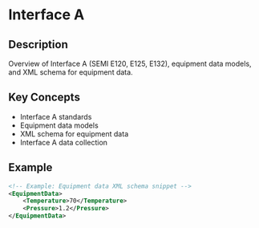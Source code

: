 # Interface A

## Description
Overview of Interface A (SEMI E120, E125, E132), equipment data models, and XML schema for equipment data.

## Key Concepts
- Interface A standards
- Equipment data models
- XML schema for equipment data
- Interface A data collection

## Example
```xml
<!-- Example: Equipment data XML schema snippet -->
<EquipmentData>
    <Temperature>70</Temperature>
    <Pressure>1.2</Pressure>
</EquipmentData>
```
